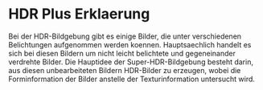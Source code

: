 # HDR Plus Erklaerung

Bei der HDR-Bildgebung gibt es einige Bilder, die unter verschiedenen Belichtungen aufgenommen werden koennen. Hauptsaechlich handelt es sich bei diesen Bildern um nicht leicht belichtete und gegeneinander verdrehte Bilder. Die Hauptidee der Super-HDR-Bildgebung besteht darin, aus diesen unbearbeiteten Bildern HDR-Bilder zu erzeugen, wobei die Forminformation der Bilder anstelle der Texturinformation untersucht wird.
